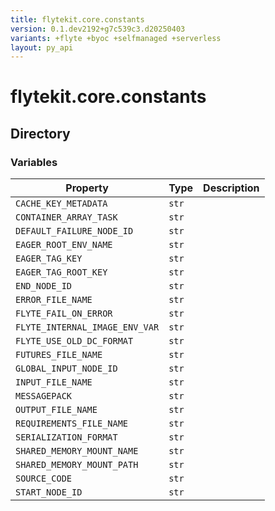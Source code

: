 ```yaml
---
title: flytekit.core.constants
version: 0.1.dev2192+g7c539c3.d20250403
variants: +flyte +byoc +selfmanaged +serverless
layout: py_api
---
```


# flytekit.core.constants

## Directory

### Variables

| Property | Type | Description |
|-|-|-|
| `CACHE_KEY_METADATA` | `str` |  |
| `CONTAINER_ARRAY_TASK` | `str` |  |
| `DEFAULT_FAILURE_NODE_ID` | `str` |  |
| `EAGER_ROOT_ENV_NAME` | `str` |  |
| `EAGER_TAG_KEY` | `str` |  |
| `EAGER_TAG_ROOT_KEY` | `str` |  |
| `END_NODE_ID` | `str` |  |
| `ERROR_FILE_NAME` | `str` |  |
| `FLYTE_FAIL_ON_ERROR` | `str` |  |
| `FLYTE_INTERNAL_IMAGE_ENV_VAR` | `str` |  |
| `FLYTE_USE_OLD_DC_FORMAT` | `str` |  |
| `FUTURES_FILE_NAME` | `str` |  |
| `GLOBAL_INPUT_NODE_ID` | `str` |  |
| `INPUT_FILE_NAME` | `str` |  |
| `MESSAGEPACK` | `str` |  |
| `OUTPUT_FILE_NAME` | `str` |  |
| `REQUIREMENTS_FILE_NAME` | `str` |  |
| `SERIALIZATION_FORMAT` | `str` |  |
| `SHARED_MEMORY_MOUNT_NAME` | `str` |  |
| `SHARED_MEMORY_MOUNT_PATH` | `str` |  |
| `SOURCE_CODE` | `str` |  |
| `START_NODE_ID` | `str` |  |

